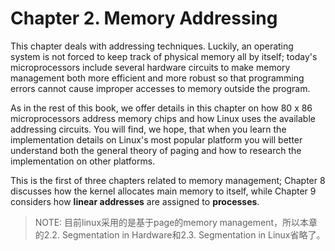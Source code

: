 # Chapter 2. Memory Addressing

This chapter deals with addressing techniques. Luckily, an operating system is not forced to keep track of physical memory all by itself; today's microprocessors include several hardware circuits to make memory management both more efficient and more robust so that programming errors cannot cause improper accesses to memory outside the program.

As in the rest of this book, we offer details in this chapter on how 80 x 86 microprocessors address memory chips and how Linux uses the available addressing circuits. You will find, we hope, that when you learn the implementation details on Linux's most popular platform you will better understand both the general theory of paging and how to research the implementation on other platforms.

This is the first of three chapters related to memory management; Chapter 8 discusses how the kernel allocates main memory to itself, while Chapter 9 considers how **linear addresses** are assigned to **processes**.

> NOTE: 目前linux采用的是基于page的memory management，所以本章的2.2. Segmentation in Hardware和2.3. Segmentation in Linux省略了。


